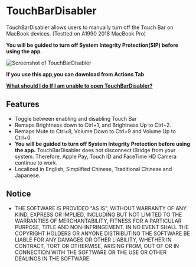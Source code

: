 # TouchBarDisabler
TouchBarDisabler allows users to manually turn off the Touch Bar on MacBook devices.
(Testted on A1990 2018 MacBook Pro)

**You will be guided to turn off System Integrity Protection(SIP) before using the app.**

![](https://raw.githubusercontent.com/HiKay/TouchBarDisabler/master/screenshots/screenshot.jpg "Screenshot of TouchBarDisabler")

**If you use this app,you can download from Actions Tab**

**[What should I do If I am unable to open TouchBarDisabler?](FAQ.md)**

## Features
- Toggle between enabling and disabling Touch Bar
- Remaps Brightness down to Ctrl+1, and Brightness Up to Ctrl+2.
- Remaps Mute to Ctrl+8, Volume Down to Ctrl+9 and Volume Up to Ctrl+0.
- **You will be guided to turn off System Integrity Protection before using the app.** TouchBarDisabler does not disconnect iBridge from your system. Therefore, Apple Pay, Touch ID and FaceTime HD Camera continue to work.
- Localized in English, Simplified Chinese, Traditional Chinese and Japanese.

## Notice
- THE SOFTWARE IS PROVIDED "AS IS", WITHOUT WARRANTY OF ANY KIND, EXPRESS OR IMPLIED, INCLUDING BUT NOT LIMITED TO THE WARRANTIES OF MERCHANTABILITY, FITNESS FOR A PARTICULAR PURPOSE, TITLE AND NON-INFRINGEMENT. IN NO EVENT SHALL THE COPYRIGHT HOLDERS OR ANYONE DISTRIBUTING THE SOFTWARE BE LIABLE FOR ANY DAMAGES OR OTHER LIABILITY, WHETHER IN CONTRACT, TORT OR OTHERWISE, ARISING FROM, OUT OF OR IN CONNECTION WITH THE SOFTWARE OR THE USE OR OTHER DEALINGS IN THE SOFTWARE.
